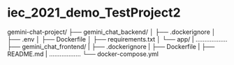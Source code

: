 # iec_2021_demo_TestProject2

gemini-chat-project/
├── gemini_chat_backend/
│   ├── .dockerignore
│   ├── .env
│   ├── Dockerfile
│   ├── requirements.txt
│   └── app/
|   ..................
├── gemini_chat_frontend/
|   ├── .dockerignore
|   ├── Dockerfile
|   ├── README.md
|   ..................
└── docker-compose.yml
